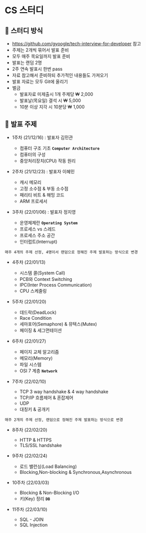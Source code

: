 # CS 스터디

## 📌 스터디 방식
- https://github.com/gyoogle/tech-interview-for-developer 참고
- 주제는 2개씩 묶어서 발표 준비
- 모두 매주 목요일까지 발표 준비
- 발표는 랜덤 2명
- 2주 연속 발표시 한번 pass
- 자료 참고해서 준비하되 추가적인 내용들도 가져오기
- 발표 자료는 모두 Git에 올리기
- 벌금
  - 발표자료 미제출시 1개 주제당 ₩ 2,000
  - 발표날(목요일) 결석 시 ₩ 5,000
  - 10분 이상 지각 시 10분당 ₩ 1,000 

## 📌 발표 주제

- 1주차 (21/12/16) : 발표자 김민관
  - 컴퓨터 구조 기초 **`Computer Architecture`**
  - 컴퓨터의 구성
  - 중앙처리장치(CPU) 작동 원리

- 2주차 (21/12/23) : 발표자 이혜민
  - 캐시 메모리
  - 고정 소수점 & 부동 소수점
  - 패리티 비트 & 해밍 코드
  - ARM 프로세서

- 3주차 (22/01/06) : 발표자 정지영
  - 운영체제란 **`Operating System`**
  - 프로세스 vs 스레드
  - 프로세스 주소 공간
  - 인터럽트(Interrupt)

`매주 4개의 주제 선정, 4명이서 랜덤으로 정해진 주제 발표하는 방식으로 변경`

- 4주차 (22/01/13) 
  - 시스템 콜(System Call)
  - PCB와 Context Switching
  - IPC(Inter Process Communication)
  - CPU 스케줄링

- 5주차 (22/01/20)
  - 데드락(DeadLock)
  - Race Condition
  - 세마포어(Semaphore) & 뮤텍스(Mutex)
  - 페이징 & 세그먼테이션

- 6주차 (22/01/27)
  - 페이지 교체 알고리즘
  - 메모리(Memory)
  - 파일 시스템</br>
  - OSI 7 계층 **`Network`**
  
- 7주차 (22/02/10)
  - TCP 3 way handshake & 4 way handshake
  - TCP/IP 흐름제어 & 혼잡제어
  - UDP
  - 대칭키 & 공개키  

`매주 2개의 주제 선정, 랜덤으로 정해진 주제 발표하는 방식으로 변경`
- 8주차 (22/02/20)
  - HTTP & HTTPS
  - TLS/SSL handshake

- 9주차 (22/02/24)
  - 로드 밸런싱(Load Balancing)
  - Blocking,Non-blocking & Synchronous,Asynchronous  
 
- 10주차 (22/03/03)
  - Blocking & Non-Blocking I/O
  - 키(Key) 정리 **`DB`**

- 11주차 (22/03/10)
  - SQL - JOIN
  - SQL Injection 
